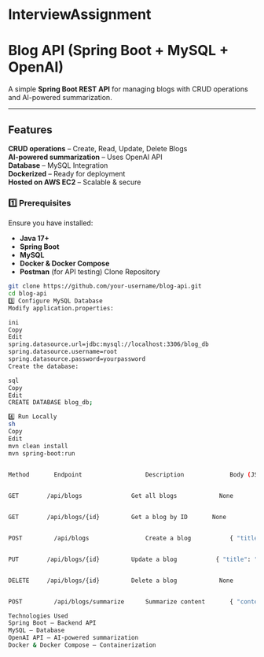 # InterviewAssignment
#  Blog API (Spring Boot + MySQL + OpenAI)

A simple **Spring Boot REST API** for managing blogs with CRUD operations and AI-powered summarization.

---

##  Features
**CRUD operations** – Create, Read, Update, Delete Blogs  
**AI-powered summarization** – Uses OpenAI API  
**Database** – MySQL Integration  
**Dockerized** – Ready for deployment  
**Hosted on AWS EC2** – Scalable & secure  

### 1️⃣ Prerequisites  
Ensure you have installed:
- **Java 17+**
- **Spring Boot**
- **MySQL**
- **Docker & Docker Compose**
- **Postman** (for API testing)
Clone Repository  
```sh
git clone https://github.com/your-username/blog-api.git
cd blog-api
3️⃣ Configure MySQL Database
Modify application.properties:

ini
Copy
Edit
spring.datasource.url=jdbc:mysql://localhost:3306/blog_db
spring.datasource.username=root
spring.datasource.password=yourpassword
Create the database:

sql
Copy
Edit
CREATE DATABASE blog_db;

4️⃣ Run Locally
sh
Copy
Edit
mvn clean install
mvn spring-boot:run


Method       Endpoint	               Description	           Body (JSON)

  
GET	       /api/blogs      	       Get all blogs	        None


GET	       /api/blogs/{id}	       Get a blog by ID	      None


POST	     /api/blogs         	   Create a blog	       { "title": "My Blog", "content": "Blog content" }


PUT	       /api/blogs/{id}	       Update a blog	       { "title": "Updated Title", "content": "Updated content" }


DELETE	   /api/blogs/{id}	       Delete a blog	        None


POST	     /api/blogs/summarize	   Summarize content	   { "content": "Long text to summarize" }

Technologies Used
Spring Boot – Backend API
MySQL – Database
OpenAI API – AI-powered summarization
Docker & Docker Compose – Containerization
